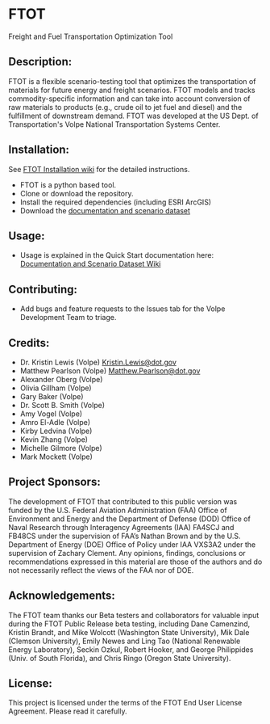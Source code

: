 # FTOT 
Freight and Fuel Transportation Optimization Tool 

## Description:
FTOT is a flexible scenario-testing tool that optimizes the transportation of materials for future energy and freight
scenarios.  FTOT models and tracks commodity-specific information and can take into account conversion  of raw materials to products (e.g., crude oil to jet fuel and diesel) and the fulfillment of downstream demand. FTOT was developed at the US Dept. of Transportation's Volpe National Transportation Systems Center.

## Installation: 
See [FTOT Installation wiki](https://github.com/VolpeUSDOT/FTOT-Public/wiki/FTOT-Installation-Guide) for the detailed instructions. 
* FTOT is a python based tool. 
* Clone or download the repository.
* Install the required dependencies (including ESRI ArcGIS)
* Download the [documentation and scenario dataset](https://github.com/VolpeUSDOT/FTOT-Public/wiki/Documentation-and-Scenario-Datasets)

## Usage:
* Usage is explained in the Quick Start documentation here: [Documentation and Scenario Dataset Wiki](https://github.com/VolpeUSDOT/FTOT-Public/wiki/Documentation-and-Scenario-Datasets)

## Contributing: 
* Add bugs and feature requests to the Issues tab for the Volpe Development Team to triage.

## Credits: 
* Dr. Kristin Lewis (Volpe) <Kristin.Lewis@dot.gov>
* Matthew Pearlson (Volpe) <Matthew.Pearlson@dot.gov> 
* Alexander Oberg (Volpe) 
* Olivia Gillham (Volpe) 
* Gary Baker (Volpe) 
* Dr. Scott B. Smith (Volpe) 
* Amy Vogel (Volpe)
* Amro El-Adle (Volpe)
* Kirby Ledvina (Volpe)
* Kevin Zhang (Volpe)
* Michelle Gilmore (Volpe) 
* Mark Mockett (Volpe)

## Project Sponsors:
The development of FTOT that contributed to this public version was funded by the U.S. Federal Aviation Administration (FAA) Office of Environment and Energy and the Department of Defense (DOD) Office of Naval Research through Interagency Agreements (IAA) FA4SCJ and FB48CS under the supervision of FAA’s Nathan Brown and by the U.S. Department of Energy (DOE) Office of Policy under IAA VXS3A2 under the supervision of Zachary Clement. Any opinions, findings, conclusions or recommendations expressed in this material are those of the authors and do not necessarily reflect the views of the FAA nor of DOE.

## Acknowledgements:
The FTOT team thanks our Beta testers and collaborators for valuable input during the FTOT Public Release beta testing, including Dane Camenzind, Kristin Brandt, and Mike Wolcott (Washington State University), Mik Dale (Clemson University), Emily Newes and Ling Tao (National Renewable Energy Laboratory), Seckin Ozkul, Robert Hooker, and George Philippides (Univ. of South Florida), and Chris Ringo (Oregon State University).

## License: 
This project is licensed under the terms of the FTOT End User License Agreement. Please read it carefully.
